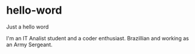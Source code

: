 # hello-word
Just a hello word

I'm an IT Analist student and a coder enthusiast.
Brazillian and working as an Army Sergeant.
